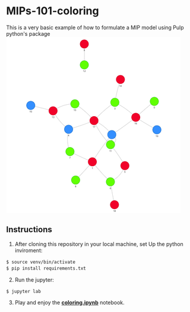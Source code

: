 # MIPs-101-coloring
This is a very basic example of how to formulate a MIP model using Pulp python's package
![img_20_1.png](img_20_1.png)
## Instructions
1. After cloning this repository in your local machine, set Up the python inviroment:
```bash
$ source venv/bin/activate
$ pip install requirements.txt
```
2. Run the jupyter:
```bash
$ jupyter lab
```
3. Play and enjoy the **[coloring.ipynb](http://localhost:8888/lab/tree/coloring.ipynb)** notebook.